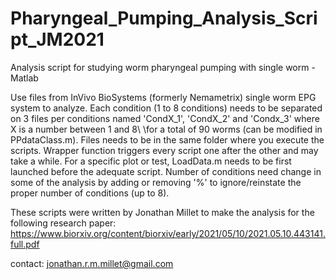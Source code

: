 # Pharyngeal_Pumping_Analysis_Script_JM2021
Analysis script for studying worm pharyngeal pumping with single worm  - Matlab

Use files from InVivo BioSystems (formerly Nemametrix) single worm EPG system to analyze.
Each condition (1 to 8 conditions) needs to be separated on 3 files per conditions named 'CondX_1', 'CondX_2' and 'Condx_3' where X is a number between 1 and 8\\
\\for a total of 90 worms (can be modified in PPdataClass.m). Files needs to be in the same folder where you execute the scripts.
Wrapper function triggers every script one after the other and may take a while. For a specific plot or test, LoadData.m needs to be first launched before the adequate script.
Number of conditions need change in some of the analysis by adding or removing '%' to ignore/reinstate the proper number of conditions (up to 8).

These scripts were written by Jonathan Millet to make the analysis for the following research paper:
https://www.biorxiv.org/content/biorxiv/early/2021/05/10/2021.05.10.443141.full.pdf

contact: jonathan.r.m.millet@gmail.com
